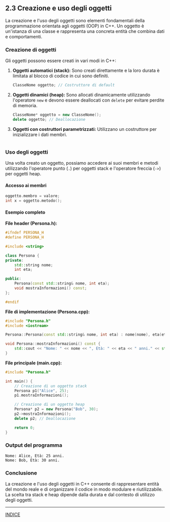 ## 2.3 Creazione e uso degli oggetti

La creazione e l'uso degli oggetti sono elementi fondamentali della programmazione orientata agli oggetti (OOP) in C++. Un oggetto è un'istanza di una classe e rappresenta una concreta entità che combina dati e comportamenti.

### Creazione di oggetti

Gli oggetti possono essere creati in vari modi in C++:

1. **Oggetti automatici (stack):** Sono creati direttamente e la loro durata è limitata al blocco di codice in cui sono definiti.

   ```cpp
   ClasseNome oggetto; // Costruttore di default
   ```

2. **Oggetti dinamici (heap):** Sono allocati dinamicamente utilizzando l'operatore `new` e devono essere deallocati con `delete` per evitare perdite di memoria.

   ```cpp
   ClasseNome* oggetto = new ClasseNome();
   delete oggetto; // Deallocazione
   ```

3. **Oggetti con costruttori parametrizzati:** Utilizzano un costruttore per inizializzare i dati membri.

   ```cpp
   ```

### Uso degli oggetti

Una volta creato un oggetto, possiamo accedere ai suoi membri e metodi utilizzando l'operatore punto (`.`) per oggetti stack e l'operatore freccia (`->`) per oggetti heap.

#### Accesso ai membri

```cpp
oggetto.membro = valore;
int x = oggetto.metodo();
```

#### Esempio completo

**File header (Persona.h):**

```cpp
#ifndef PERSONA_H
#define PERSONA_H

#include <string>

class Persona {
private:
    std::string nome;
    int eta;

public:
    Persona(const std::string& nome, int eta);
    void mostraInformazioni() const;
};

#endif
```

**File di implementazione (Persona.cpp):**

```cpp
#include "Persona.h"
#include <iostream>

Persona::Persona(const std::string& nome, int eta) : nome(nome), eta(eta) {}

void Persona::mostraInformazioni() const {
    std::cout << "Nome: " << nome << ", Età: " << eta << " anni." << std::endl;
}
```

**File principale (main.cpp):**

```cpp
#include "Persona.h"

int main() {
    // Creazione di un oggetto stack
    Persona p1("Alice", 25);
    p1.mostraInformazioni();

    // Creazione di un oggetto heap
    Persona* p2 = new Persona("Bob", 30);
    p2->mostraInformazioni();
    delete p2; // Deallocazione

    return 0;
}
```

### Output del programma

```plaintext
Nome: Alice, Età: 25 anni.
Nome: Bob, Età: 30 anni.
```

### Conclusione

La creazione e l'uso degli oggetti in C++ consente di rappresentare entità del mondo reale e di organizzare il codice in modo modulare e riutilizzabile. La scelta tra stack e heap dipende dalla durata e dal contesto di utilizzo degli oggetti.


---
[INDICE](<README.md>)